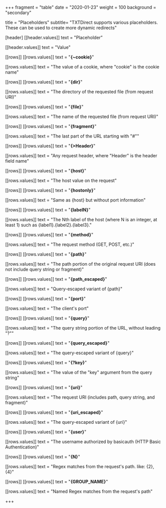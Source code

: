 +++
fragment = "table"
date = "2020-01-23"
weight = 100
background = "secondary"

title = "Placeholders"
subtitle= "TXTDirect supports various placeholders. These can be used to create more dynamic redirects"

[header]
  [[header.values]]
    text = "Placeholder"

  [[header.values]]
    text = "Value"
  
[[rows]]
  [[rows.values]]
    text = "**{~cookie}**"

  [[rows.values]]
    text = "The value of a cookie, where \"cookie\" is the cookie name"

[[rows]]
  [[rows.values]]
    text = "**{dir}**"

  [[rows.values]]
    text = "The directory of the requested file (from request URI)"

[[rows]]
  [[rows.values]]
    text = "**{file}**"

  [[rows.values]]
    text = "The name of the requested file (from request URI)"

[[rows]]
  [[rows.values]]
    text = "**{fragment}**"

  [[rows.values]]
    text = "The last part of the URL starting with \"#\""

[[rows]]
  [[rows.values]]
    text = "**{>Header}**"

  [[rows.values]]
    text = "Any request header, where \"Header\" is the header field name"

[[rows]]
  [[rows.values]]
    text = "**{host}**"

  [[rows.values]]
    text = "The host value on the request"

[[rows]]
  [[rows.values]]
    text = "**{hostonly}**"

  [[rows.values]]
    text = "Same as {host} but without port information"

[[rows]]
  [[rows.values]]
    text = "**{labelN}**"

  [[rows.values]]
    text = "The Nth label of the host (where N is an integer, at least 1) such as {label1}.{label2}.{label3}."

[[rows]]
  [[rows.values]]
    text = "**{method}**"

  [[rows.values]]
    text = "The request method (GET, POST, etc.)"

[[rows]]
  [[rows.values]]
    text = "**{path}**"

  [[rows.values]]
    text = "The path portion of the original request URI (does not include query string or fragment)"

[[rows]]
  [[rows.values]]
    text = "**{path_escaped}**"

  [[rows.values]]
    text = "Query-escaped variant of {path}"

[[rows]]
  [[rows.values]]
    text = "**{port}**"

  [[rows.values]]
    text = "The client's port"

[[rows]]
  [[rows.values]]
    text = "**{query}**"

  [[rows.values]]
    text = "The query string portion of the URL, without leading \"?\""

[[rows]]
  [[rows.values]]
    text = "**{query_escaped}**"

  [[rows.values]]
    text = "The query-escaped variant of {query}"

[[rows]]
  [[rows.values]]
    text = "**{?key}**"

  [[rows.values]]
    text = "The value of the \"key\" argument from the query string"

[[rows]]
  [[rows.values]]
    text = "**{uri}**"

  [[rows.values]]
    text = "The request URI (includes path, query string, and fragment)"

[[rows]]
  [[rows.values]]
    text = "**{uri_escaped}**"

  [[rows.values]]
    text = "The query-escaped variant of {uri}"

[[rows]]
  [[rows.values]]
    text = "**{user}**"

  [[rows.values]]
    text = "The username authorized by basicauth (HTTP Basic Authentication)"

[[rows]]
  [[rows.values]]
    text = "**{N}**"

  [[rows.values]]
    text = "Regex matches from the request's path. like: {2}, {4}"

[[rows]]
  [[rows.values]]
    text = "**{GROUP_NAME}**"

  [[rows.values]]
    text = "Named Regex matches from the request's path"

+++
